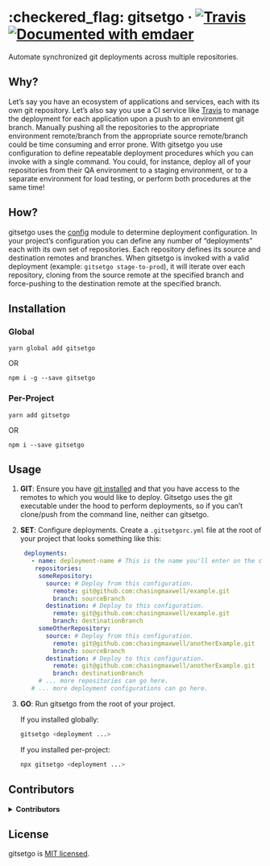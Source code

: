 <!--
  This file was generated by emdaer

  Its template can be found at .emdaer/README.emdaer.md
-->

<h1 id="-checkered_flag-gitsetgo-travis-documented-with-emdaer">:checkered_flag: gitsetgo · <a href="https://travis-ci.org/chasingmaxwell/gitsetgo"><img src="https://img.shields.io/travis/chasingmaxwell/gitsetgo.svg?branch=master?style=plastic" alt="Travis"></a> <a href="https://github.com/emdaer/emdaer"><img src="https://img.shields.io/badge/📓-documented%20with%20emdaer-F06632.svg?style=flat-square" alt="Documented with emdaer"></a></h1>
<p>Automate synchronized git deployments across multiple repositories.</p>
<h2 id="why-">Why?</h2>
<p>Let’s say you have an ecosystem of applications and services, each with its own git repository. Let’s also say you use a CI service like <a href="https://travis-ci.org/">Travis</a> to manage the deployment for each application upon a push to an environment git branch. Manually pushing all the repositories to the appropriate environment remote/branch from the appropriate source remote/branch could be time consuming and error prone. With gitsetgo you use configuration to define repeatable deployment procedures which you can invoke with a single command. You could, for instance, deploy all of your repositories from their QA environment to a staging environment, or to a separate environment for load testing, or perform both procedures at the same time!</p>
<h2 id="how-">How?</h2>
<p>gitsetgo uses the <a href="https://www.npmjs.com/package/config">config</a> module to determine deployment configuration. In your project’s configuration you can define any number of “deployments” each with its own set of repositories. Each repository defines its source and destination remotes and branches. When gitsetgo is invoked with a valid deployment (example: <code>gitsetgo stage-to-prod</code>), it will iterate over each repository, cloning from the source remote at the specified branch and force-pushing to the destination remote at the specified branch.</p>
<h2 id="installation">Installation</h2>
<h3 id="global">Global</h3>
<p><code>yarn global add gitsetgo</code></p>
<p> OR</p>
<p><code>npm i -g --save gitsetgo</code></p>
<h3 id="per-project">Per-Project</h3>
<p><code>yarn add gitsetgo</code></p>
<p> OR</p>
<p><code>npm i --save gitsetgo</code></p>
<h2 id="usage">Usage</h2>
<ol>
<li><p><strong>GIT</strong>: Ensure you have <a href="https://git-scm.com/book/en/v2/Getting-Started-Installing-Git">git installed</a> and that you have access to the remotes to which you would like to deploy. Gitsetgo uses the git executable under the hood to perform deployments, so if you can’t clone/push from the command line, neither can gitsetgo.</p>
</li>
<li><p><strong>SET</strong>: Configure deployments. Create a <code>.gitsetgorc.yml</code> file at the root of your project that looks something like this:</p>

```yaml
 deployments:
   - name: deployment-name # This is the name you'll enter on the cli.
    repositories:
     someRepository:
       source: # Deploy from this configuration.
         remote: git@github.com:chasingmaxwell/example.git
         branch: sourceBranch
       destination: # Deploy to this configuration.
         remote: git@github.com:chasingmaxwell/example.git
         branch: destinationBranch
     someOtherRepository:
       source: # Deploy from this configuration.
         remote: git@github.com:chasingmaxwell/anotherExample.git
         branch: sourceBranch
       destination: # Deploy to this configuration.
         remote: git@github.com:chasingmaxwell/anotherExample.git
         branch: destinationBranch
     # ... more repositories can go here.
   # ... more deployment configurations can go here.
```
</li>
<li><p><strong>GO</strong>: Run gitsetgo from the root of your project.</p>
<p>If you installed globally:</p>

```sh
gitsetgo <deployment ...>
```
<p>If you installed per-project:</p>

```sh
npx gitsetgo <deployment ...>
```
</li>
</ol>
<h2 id="contributors">Contributors</h2>
<details>
<summary><strong>Contributors</strong></summary><br>
<a title="Senior Engineer at @fourkitchens." href="https://github.com/chasingmaxwell">
  <img align="left" src="https://avatars0.githubusercontent.com/u/3128659?s=24">
</a>
<strong>Peter Sieg</strong>
<br><br>
</details>

<h2 id="license">License</h2>
<p>gitsetgo is <a href="./LICENSE">MIT licensed</a>.</p>
